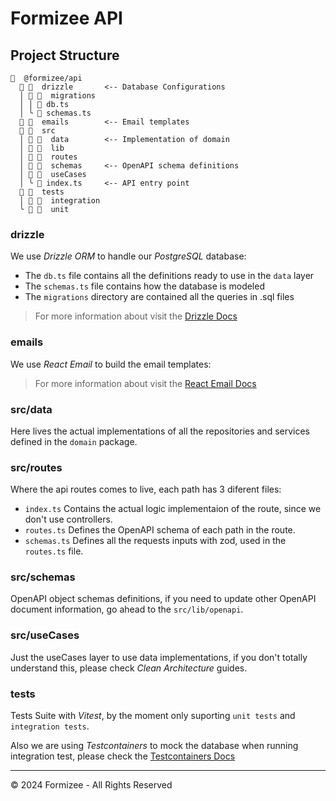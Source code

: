 # Formizee API

## Project Structure
```
󰝰  @formizee/api 
   󰝰  drizzle       <-- Database Configurations
  │  󰉋  migrations  
  │ │  db.ts        
  │ ╰  schemas.ts
   󰝰  emails        <-- Email templates
   󰝰  src
  │  󰉋  data        <-- Implementation of domain
  │  󰉋  lib         
  │  󰉋  routes      
  │  󰉋  schemas     <-- OpenAPI schema definitions
  │  󰉋  useCases
  │ ╰  index.ts     <-- API entry point
   󰝰  tests
  │  󰉋  integration
  ╰  󰉋  unit
```

### drizzle
We use *Drizzle ORM* to handle our *PostgreSQL* database:

- The `db.ts` file contains all the definitions ready to use in the `data` layer
- The `schemas.ts` file contains how the database is modeled
- The `migrations` directory are contained all the queries in .sql files

> For more information about visit the [Drizzle Docs](https://orm.drizzle.team/docs/overview)

### emails
We use *React Email* to build the email templates:

> For more information about visit the [React Email Docs](https://react.email/docs/introduction)

### src/data
Here lives the actual implementations of all the repositories and services defined
in the `domain` package.

### src/routes
Where the api routes comes to live, each path has 3 diferent files:
- `index.ts` Contains the actual logic implementaion of the route, since we don't use controllers.
- `routes.ts` Defines the OpenAPI schema of each path in the route.
- `schemas.ts` Defines all the requests inputs with zod, used in the `routes.ts` file.

### src/schemas
OpenAPI object schemas definitions, if you need to update other OpenAPI document information,
go ahead to the `src/lib/openapi`.

### src/useCases
Just the useCases layer to use data implementations, if you don't totally understand this,
please check *Clean Architecture* guides.

### tests
Tests Suite with *Vitest*, by the moment only suporting `unit tests` and `integration tests`.

Also we are using *Testcontainers* to mock the database when running integration test,
please check the [Testcontainers Docs](https://node.testcontainers.org/)

---
© 2024 Formizee - All Rights Reserved

